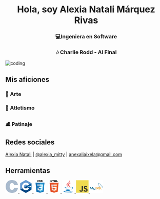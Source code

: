 ### 
<h1 align="center">Hola, soy Alexia Natali Márquez Rivas</h1>
<h3 align="center">💻Ingeniera en Software</h3>
<h3 align="center">🎶 Charlie Rodd - Al Final</h3>
<img aling="center" alt="coding" with="400" src="https://subastareal.es/uploads/subastareal.es/images/336/amadeu-fontanet-acuarelajpg">


## Mis aficiones 
<h3 align="left">🎨 Arte</h3>
<h3 align="left">🏃 Atletismo</h3>
<h3 align="left">⛸️ Patinaje</h3>
<p align="left">
</p>

## Redes sociales
[Alexia Natali](https://www.facebook.com/alexianatali.marquezrivas/) | [@alexia_mitty](https://www.instagram.com/alexia_mitty/) | [anexaliaixela@gmail.com](https://accounts.google.com/signin/v2/challenge/pwd?TL=AG7eRGCNfWe7eS3xOrNFvu7vqmpAG3J9uAECzmQxIS7Q-Xg1UcovvLp0s92gIdya&cid=1&continue=https%3A%2F%2Fmyaccount.google.com%2Fsigninoptions%2Fpassword%3Fhl%3Des&flowName=GlifWebSignIn&hl=es&ifkv=Af_xneHyAmSBndTRPeX4TN-2wetetZVQzDXxwYOAGyxN2MVLmAQJNfIxwnLlGCiKhAiyOoc0nLfc3A&kdi=CAM&rart=ANgoxcchmx9VPuQoFi9rmI1ePsMPdy1pRetuy8dpQBD5GustKuekyEW6nvx_L0K7csu_xtXEr3LldveCclgBUlWZMwAoBQ3kBA&sarp=1&scc=1&service=accountsettings&flowEntry=ServiceLogin) 

## Herramientas
<p align="left"> <a href="https://www.cprogramming.com/" target="_blank" rel="noreferrer"> <img src="https://raw.githubusercontent.com/devicons/devicon/master/icons/c/c-original.svg" alt="c" width="40" height="40"/> </a> 
<a href="https://www.w3schools.com/cpp/" target="_blank" rel="noreferrer"> <img src="https://raw.githubusercontent.com/devicons/devicon/master/icons/cplusplus/cplusplus-original.svg" alt="cplusplus" width="40" height="40"/> </a> 
<a href="https://www.w3schools.com/css/" target="_blank" rel="noreferrer"> <img src="https://raw.githubusercontent.com/devicons/devicon/master/icons/css3/css3-original-wordmark.svg" alt="css3" width="40" height="40"/> </a> 
<a href="https://www.w3.org/html/" target="_blank" rel="noreferrer"> <img src="https://raw.githubusercontent.com/devicons/devicon/master/icons/html5/html5-original-wordmark.svg" alt="html5" width="40" height="40"/> </a> <a href="https://www.java.com" target="_blank" rel="noreferrer"> 
<img src="https://raw.githubusercontent.com/devicons/devicon/master/icons/java/java-original.svg" alt="java" width="40" height="40"/> </a> 
<a href="https://developer.mozilla.org/en-US/docs/Web/JavaScript" target="_blank" rel="noreferrer"> 
<img src="https://raw.githubusercontent.com/devicons/devicon/master/icons/javascript/javascript-original.svg" alt="javascript" width="40" height="40"/> </a> 
<a href="https://www.mysql.com/" target="_blank" rel="noreferrer"> <img src="https://raw.githubusercontent.com/devicons/devicon/master/icons/mysql/mysql-original-wordmark.svg" alt="mysql" width="40" height="40"/> </a> 
<!--
**AlexiaNatali/AlexiaNatali** is a ✨ _special_ ✨ repository because its `README.md` (this file) appears on your GitHub profile.
